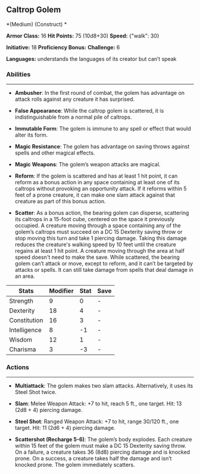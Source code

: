 ## Caltrop Golem
*(Medium) (Construct) *

**Armor Class:** 16
**Hit Points:** 75 (10d8+30)
**Speed:** {"walk": 30}

**Initiative:** 18
**Proficiency Bonus:**
**Challenge:** 6

**Languages:** understands the languages of its creator but can’t speak

### Abilities
 --- 
- **Ambusher**: In the first round of combat, the golem has advantage on attack rolls against any creature it has surprised.

- **False Appearance**: While the caltrop golem is scattered, it is indistinguishable from a normal pile of caltrops.

- **Immutable Form**: The golem is immune to any spell or effect that would alter its form.

- **Magic Resistance**: The golem has advantage on saving throws against spells and other magical effects.

- **Magic Weapons**: The golem’s weapon attacks are magical.

- **Reform**: If the golem is scattered and has at least 1 hit point, it can reform as a bonus action in any space containing at least one of its caltrops without provoking an opportunity attack. If it reforms within 5 feet of a prone creature, it can make one slam attack against that creature as part of this bonus action.

- **Scatter**: As a bonus action, the bearing golem can disperse, scattering its caltrops in a 15-foot cube, centered on the space it previously occupied. A creature moving through a space containing any of the golem’s caltrops must succeed on a DC 15 Dexterity saving throw or stop moving this turn and take 1 piercing damage. Taking this damage reduces the creature's walking speed by 10 feet until the creature regains at least 1 hit point. A creature moving through the area at half speed doesn't need to make the save. While scattered, the bearing golem can’t attack or move, except to reform, and it can’t be targeted by attacks or spells. It can still take damage from spells that deal damage in an area.



| Stats | Modifier | Stat | Save
| ---- | ---- | ---- | ---- |
| Strength | 9 | 0 | - |
| Dexterity | 18 | 4 | - |
| Constitution | 16 | 3 | - |
| Intelligence | 8 | -1 | - |
| Wisdom | 12 | 1 | - |
| Charisma | 3 | -3 | - |

### Actions
 --- 
- **Multiattack**: The golem makes two slam attacks. Alternatively, it uses its Steel Shot twice.

- **Slam**: Melee Weapon Attack: +7 to hit, reach 5 ft., one target. Hit: 13 (2d8 + 4) piercing damage.

- **Steel Shot**: Ranged Weapon Attack: +7 to hit, range 30/120 ft., one target. Hit: 11 (2d6 + 4) piercing damage.

- **Scattershot (Recharge 5-6)**: The golem’s body explodes. Each creature within 15 feet of the golem must make a DC 15 Dexterity saving throw. On a failure, a creature takes 36 (8d8) piercing damage and is knocked prone. On a success, a creature takes half the damage and isn’t knocked prone. The golem immediately scatters.

